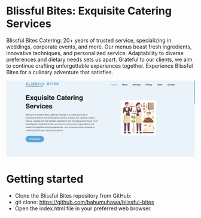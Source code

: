 # Blissful Bites: Exquisite Catering Services

Blissful Bites Catering: 20+ years of trusted service, specializing in weddings, corporate events, and more. Our menus boast fresh ingredients, innovative techniques, and personalized service. Adaptability to diverse preferences and dietary needs sets us apart. Grateful to our clients, we aim to continue crafting unforgettable experiences together. Experience Blissful Bites for a culinary adventure that satisfies.

  ![Catering Services](blissful-bites.png)


# Getting started 

- Clone the Blissful Bites repository from GitHub:
- git clone: https://github.com/bahumuhawa/blissful-bites
- Open the index.html file in your preferred web browser.
